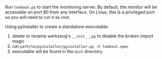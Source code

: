 Run `lookout.py` to start the monitoring server. By default, the monitor will be
accessible on port 80 from any interface. On Linux, this is a privileged port so
you will need to run it as root.

Using pyinstaller to create a standalone executable:

1. delete or rename werkzeug's `__init__.py` to disable the broken import magic
2. run `path/to/pyinstaller/pyinstaller.py -F lookout.spec`
3. executable will be found in the `dist` directory
